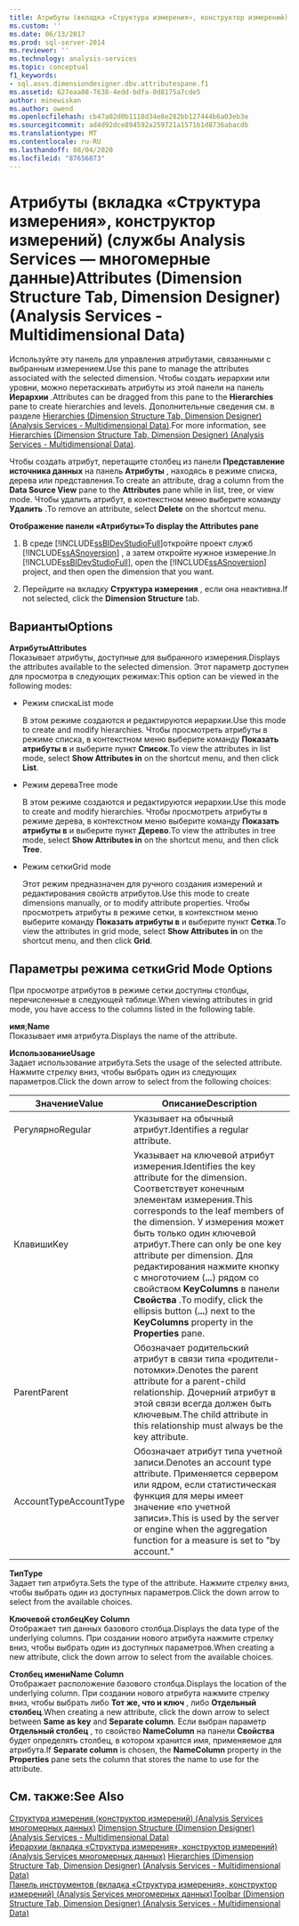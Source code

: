 ```yaml
---
title: Атрибуты (вкладка «Структура измерения», конструктор измерений) (Analysis Services многомерных данных) | Документация Майкрософт
ms.custom: ''
ms.date: 06/13/2017
ms.prod: sql-server-2014
ms.reviewer: ''
ms.technology: analysis-services
ms.topic: conceptual
f1_keywords:
- sql.asvs.dimensiondesigner.dbv.attributespane.f1
ms.assetid: 627eaa08-7638-4edd-bdfa-0d8175a7cde5
author: minewiskan
ms.author: owend
ms.openlocfilehash: cb47a02d0b1118d34e8e282bb127444b6a03eb3e
ms.sourcegitcommit: ad4d92dce894592a259721a1571b1d8736abacdb
ms.translationtype: MT
ms.contentlocale: ru-RU
ms.lasthandoff: 08/04/2020
ms.locfileid: "87656873"
---
```

# <a name="attributes-dimension-structure-tab-dimension-designer-analysis-services---multidimensional-data"></a><span data-ttu-id="c1171-102">Атрибуты (вкладка «Структура измерения», конструктор измерений) (службы Analysis Services — многомерные данные)</span><span class="sxs-lookup"><span data-stu-id="c1171-102">Attributes (Dimension Structure Tab, Dimension Designer) (Analysis Services - Multidimensional Data)</span></span>
  <span data-ttu-id="c1171-103">Используйте эту панель для управления атрибутами, связанными с выбранным измерением.</span><span class="sxs-lookup"><span data-stu-id="c1171-103">Use this pane to manage the attributes associated with the selected dimension.</span></span> <span data-ttu-id="c1171-104">Чтобы создать иерархии или уровни, можно перетаскивать атрибуты из этой панели на панель **Иерархии** .</span><span class="sxs-lookup"><span data-stu-id="c1171-104">Attributes can be dragged from this pane to the **Hierarchies** pane to create hierarchies and levels.</span></span> <span data-ttu-id="c1171-105">Дополнительные сведения см. в разделе [Hierarchies &#40;Dimension Structure Tab, Dimension Designer&#41; &#40;Analysis Services - Multidimensional Data&#41;](hierarchies-dimension-designer-analysis-services-multidimensional-data.md).</span><span class="sxs-lookup"><span data-stu-id="c1171-105">For more information, see [Hierarchies &#40;Dimension Structure Tab, Dimension Designer&#41; &#40;Analysis Services - Multidimensional Data&#41;](hierarchies-dimension-designer-analysis-services-multidimensional-data.md).</span></span>  
  
 <span data-ttu-id="c1171-106">Чтобы создать атрибут, перетащите столбец из панели **Представление источника данных** на панель **Атрибуты** , находясь в режиме списка, дерева или представления.</span><span class="sxs-lookup"><span data-stu-id="c1171-106">To create an attribute, drag a column from the **Data Source View** pane to the **Attributes** pane while in list, tree, or view mode.</span></span> <span data-ttu-id="c1171-107">Чтобы удалить атрибут, в контекстном меню выберите команду **Удалить** .</span><span class="sxs-lookup"><span data-stu-id="c1171-107">To remove an attribute, select **Delete** on the shortcut menu.</span></span>  
  
 <span data-ttu-id="c1171-108">**Отображение панели «Атрибуты»**</span><span class="sxs-lookup"><span data-stu-id="c1171-108">**To display the Attributes pane**</span></span>  
  
1.  <span data-ttu-id="c1171-109">В среде [!INCLUDE[ssBIDevStudioFull](../includes/ssbidevstudiofull-md.md)]откройте проект служб [!INCLUDE[ssASnoversion](../includes/ssasnoversion-md.md)] , а затем откройте нужное измерение.</span><span class="sxs-lookup"><span data-stu-id="c1171-109">In [!INCLUDE[ssBIDevStudioFull](../includes/ssbidevstudiofull-md.md)], open the [!INCLUDE[ssASnoversion](../includes/ssasnoversion-md.md)] project, and then open the dimension that you want.</span></span>  
  
2.  <span data-ttu-id="c1171-110">Перейдите на вкладку **Структура измерения** , если она неактивна.</span><span class="sxs-lookup"><span data-stu-id="c1171-110">If not selected, click the **Dimension Structure** tab.</span></span>  
  
## <a name="options"></a><span data-ttu-id="c1171-111">Варианты</span><span class="sxs-lookup"><span data-stu-id="c1171-111">Options</span></span>  
 <span data-ttu-id="c1171-112">**Атрибуты**</span><span class="sxs-lookup"><span data-stu-id="c1171-112">**Attributes**</span></span>  
 <span data-ttu-id="c1171-113">Показывает атрибуты, доступные для выбранного измерения.</span><span class="sxs-lookup"><span data-stu-id="c1171-113">Displays the attributes available to the selected dimension.</span></span> <span data-ttu-id="c1171-114">Этот параметр доступен для просмотра в следующих режимах:</span><span class="sxs-lookup"><span data-stu-id="c1171-114">This option can be viewed in the following modes:</span></span>  
  
-   <span data-ttu-id="c1171-115">Режим списка</span><span class="sxs-lookup"><span data-stu-id="c1171-115">List mode</span></span>  
  
     <span data-ttu-id="c1171-116">В этом режиме создаются и редактируются иерархии.</span><span class="sxs-lookup"><span data-stu-id="c1171-116">Use this mode to create and modify hierarchies.</span></span> <span data-ttu-id="c1171-117">Чтобы просмотреть атрибуты в режиме списка, в контекстном меню выберите команду **Показать атрибуты в** и выберите пункт **Список**.</span><span class="sxs-lookup"><span data-stu-id="c1171-117">To view the attributes in list mode, select **Show Attributes in** on the shortcut menu, and then click **List**.</span></span>  
  
-   <span data-ttu-id="c1171-118">Режим дерева</span><span class="sxs-lookup"><span data-stu-id="c1171-118">Tree mode</span></span>  
  
     <span data-ttu-id="c1171-119">В этом режиме создаются и редактируются иерархии.</span><span class="sxs-lookup"><span data-stu-id="c1171-119">Use this mode to create and modify hierarchies.</span></span> <span data-ttu-id="c1171-120">Чтобы просмотреть атрибуты в режиме дерева, в контекстном меню выберите команду **Показать атрибуты в** и выберите пункт **Дерево**.</span><span class="sxs-lookup"><span data-stu-id="c1171-120">To view the attributes in tree mode, select **Show Attributes in** on the shortcut menu, and then click **Tree**.</span></span>  
  
-   <span data-ttu-id="c1171-121">Режим сетки</span><span class="sxs-lookup"><span data-stu-id="c1171-121">Grid mode</span></span>  
  
     <span data-ttu-id="c1171-122">Этот режим предназначен для ручного создания измерений и редактирования свойств атрибутов.</span><span class="sxs-lookup"><span data-stu-id="c1171-122">Use this mode to create dimensions manually, or to modify attribute properties.</span></span> <span data-ttu-id="c1171-123">Чтобы просмотреть атрибуты в режиме сетки, в контекстном меню выберите команду **Показать атрибуты в** и выберите пункт **Сетка**.</span><span class="sxs-lookup"><span data-stu-id="c1171-123">To view the attributes in grid mode, select **Show Attributes in** on the shortcut menu, and then click **Grid**.</span></span>  
  
## <a name="grid-mode-options"></a><span data-ttu-id="c1171-124">Параметры режима сетки</span><span class="sxs-lookup"><span data-stu-id="c1171-124">Grid Mode Options</span></span>  
 <span data-ttu-id="c1171-125">При просмотре атрибутов в режиме сетки доступны столбцы, перечисленные в следующей таблице.</span><span class="sxs-lookup"><span data-stu-id="c1171-125">When viewing attributes in grid mode, you have access to the columns listed in the following table.</span></span>  
  
 <span data-ttu-id="c1171-126">**имя**;</span><span class="sxs-lookup"><span data-stu-id="c1171-126">**Name**</span></span>  
 <span data-ttu-id="c1171-127">Показывает имя атрибута.</span><span class="sxs-lookup"><span data-stu-id="c1171-127">Displays the name of the attribute.</span></span>  
  
 <span data-ttu-id="c1171-128">**Использование**</span><span class="sxs-lookup"><span data-stu-id="c1171-128">**Usage**</span></span>  
 <span data-ttu-id="c1171-129">Задает использование атрибута.</span><span class="sxs-lookup"><span data-stu-id="c1171-129">Sets the usage of the selected attribute.</span></span> <span data-ttu-id="c1171-130">Нажмите стрелку вниз, чтобы выбрать один из следующих параметров.</span><span class="sxs-lookup"><span data-stu-id="c1171-130">Click the down arrow to select from the following choices:</span></span>  
  
|<span data-ttu-id="c1171-131">Значение</span><span class="sxs-lookup"><span data-stu-id="c1171-131">Value</span></span>|<span data-ttu-id="c1171-132">Описание</span><span class="sxs-lookup"><span data-stu-id="c1171-132">Description</span></span>|  
|-----------|-----------------|  
|<span data-ttu-id="c1171-133">Регулярно</span><span class="sxs-lookup"><span data-stu-id="c1171-133">Regular</span></span>|<span data-ttu-id="c1171-134">Указывает на обычный атрибут.</span><span class="sxs-lookup"><span data-stu-id="c1171-134">Identifies a regular attribute.</span></span>|  
|<span data-ttu-id="c1171-135">Клавиши</span><span class="sxs-lookup"><span data-stu-id="c1171-135">Key</span></span>|<span data-ttu-id="c1171-136">Указывает на ключевой атрибут измерения.</span><span class="sxs-lookup"><span data-stu-id="c1171-136">Identifies the key attribute for the dimension.</span></span> <span data-ttu-id="c1171-137">Соответствует конечным элементам измерения.</span><span class="sxs-lookup"><span data-stu-id="c1171-137">This corresponds to the leaf members of the dimension.</span></span> <span data-ttu-id="c1171-138">У измерения может быть только один ключевой атрибут.</span><span class="sxs-lookup"><span data-stu-id="c1171-138">There can only be one key attribute per dimension.</span></span> <span data-ttu-id="c1171-139">Для редактирования нажмите кнопку с многоточием (**...**) рядом со свойством **KeyColumns** в панели **Свойства** .</span><span class="sxs-lookup"><span data-stu-id="c1171-139">To modify, click the ellipsis button (**...**) next to the **KeyColumns** property in the **Properties** pane.</span></span>|  
|<span data-ttu-id="c1171-140">Parent</span><span class="sxs-lookup"><span data-stu-id="c1171-140">Parent</span></span>|<span data-ttu-id="c1171-141">Обозначает родительский атрибут в связи типа «родители-потомки».</span><span class="sxs-lookup"><span data-stu-id="c1171-141">Denotes the parent attribute for a parent-child relationship.</span></span> <span data-ttu-id="c1171-142">Дочерний атрибут в этой связи всегда должен быть ключевым.</span><span class="sxs-lookup"><span data-stu-id="c1171-142">The child attribute in this relationship must always be the key attribute.</span></span>|  
|<span data-ttu-id="c1171-143">AccountType</span><span class="sxs-lookup"><span data-stu-id="c1171-143">AccountType</span></span>|<span data-ttu-id="c1171-144">Обозначает атрибут типа учетной записи.</span><span class="sxs-lookup"><span data-stu-id="c1171-144">Denotes an account type attribute.</span></span> <span data-ttu-id="c1171-145">Применяется сервером или ядром, если статистическая функция для меры имеет значение «по учетной записи».</span><span class="sxs-lookup"><span data-stu-id="c1171-145">This is used by the server or engine when the aggregation function for a measure is set to "by account."</span></span>|  
  
 <span data-ttu-id="c1171-146">**Тип**</span><span class="sxs-lookup"><span data-stu-id="c1171-146">**Type**</span></span>  
 <span data-ttu-id="c1171-147">Задает тип атрибута.</span><span class="sxs-lookup"><span data-stu-id="c1171-147">Sets the type of the attribute.</span></span> <span data-ttu-id="c1171-148">Нажмите стрелку вниз, чтобы выбрать один из доступных параметров.</span><span class="sxs-lookup"><span data-stu-id="c1171-148">Click the down arrow to select from the available choices.</span></span>  
  
 <span data-ttu-id="c1171-149">**Ключевой столбец**</span><span class="sxs-lookup"><span data-stu-id="c1171-149">**Key Column**</span></span>  
 <span data-ttu-id="c1171-150">Отображает тип данных базового столбца.</span><span class="sxs-lookup"><span data-stu-id="c1171-150">Displays the data type of the underlying columns.</span></span> <span data-ttu-id="c1171-151">При создании нового атрибута нажмите стрелку вниз, чтобы выбрать один из доступных параметров.</span><span class="sxs-lookup"><span data-stu-id="c1171-151">When creating a new attribute, click the down arrow to select from the available choices.</span></span>  
  
 <span data-ttu-id="c1171-152">**Столбец имени**</span><span class="sxs-lookup"><span data-stu-id="c1171-152">**Name Column**</span></span>  
 <span data-ttu-id="c1171-153">Отображает расположение базового столбца.</span><span class="sxs-lookup"><span data-stu-id="c1171-153">Displays the location of the underlying column.</span></span> <span data-ttu-id="c1171-154">При создании нового атрибута нажмите стрелку вниз, чтобы выбрать либо **Тот же, что и ключ** , либо **Отдельный столбец**.</span><span class="sxs-lookup"><span data-stu-id="c1171-154">When creating a new attribute, click the down arrow to select between **Same as key** and **Separate column**.</span></span> <span data-ttu-id="c1171-155">Если выбран параметр **Отдельный столбец** , то свойство **NameColumn** на панели **Свойства** будет определять столбец, в котором хранится имя, применяемое для атрибута.</span><span class="sxs-lookup"><span data-stu-id="c1171-155">If **Separate column** is chosen, the **NameColumn** property in the **Properties** pane sets the column that stores the name to use for the attribute.</span></span>  
  
## <a name="see-also"></a><span data-ttu-id="c1171-156">См. также:</span><span class="sxs-lookup"><span data-stu-id="c1171-156">See Also</span></span>  
 <span data-ttu-id="c1171-157">[Структура измерения &#40;конструктор измерений&#41; &#40;Analysis Services многомерных данных&#41;](dimension-structure-dimension-designer-analysis-services-multidimensional-data.md) </span><span class="sxs-lookup"><span data-stu-id="c1171-157">[Dimension Structure &#40;Dimension Designer&#41; &#40;Analysis Services - Multidimensional Data&#41;](dimension-structure-dimension-designer-analysis-services-multidimensional-data.md) </span></span>  
 <span data-ttu-id="c1171-158">[Иерархии &#40;вкладка «Структура измерения», конструктор измерений&#41; &#40;Analysis Services многомерных данных&#41;](hierarchies-dimension-designer-analysis-services-multidimensional-data.md) </span><span class="sxs-lookup"><span data-stu-id="c1171-158">[Hierarchies &#40;Dimension Structure Tab, Dimension Designer&#41; &#40;Analysis Services - Multidimensional Data&#41;](hierarchies-dimension-designer-analysis-services-multidimensional-data.md) </span></span>  
 [<span data-ttu-id="c1171-159">Панель инструментов &#40;вкладка «Структура измерения», конструктор измерений&#41; &#40;Analysis Services многомерных данных&#41;</span><span class="sxs-lookup"><span data-stu-id="c1171-159">Toolbar &#40;Dimension Structure Tab, Dimension Designer&#41; &#40;Analysis Services - Multidimensional Data&#41;</span></span>](toolbar-dimension-structure-designer-analysis-services-multidimensional-data.md)  
  
  
